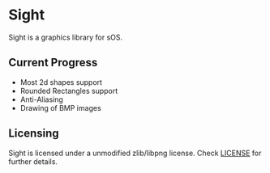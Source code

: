 # Sight

  Sight is a graphics library for sOS.

## Current Progress

- Most 2d shapes support
- Rounded Rectangles support
- Anti-Aliasing
- Drawing of BMP images

## Licensing

Sight is licensed under a unmodified zlib/libpng license. Check [LICENSE](LICENSE) for further details.
